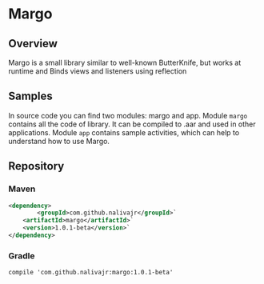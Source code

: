 # Margo

## Overview
Margo is a small library similar to well-known ButterKnife, but works at runtime and Binds
views and listeners using reflection

## Samples
In source code you can find two modules: margo and app. Module `margo` contains all the code of library. It can be compiled to .aar and used in other applications. Module `app` contains sample activities, which can help to understand how to use Margo.

## Repository
### Maven

```XML
<dependency>
        <groupId>com.github.nalivajr</groupId>`
	<artifactId>margo</artifactId>`
	<version>1.0.1-beta</version>`
</dependency>
```

### Gradle
`compile 'com.github.nalivajr:margo:1.0.1-beta'`
